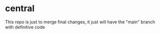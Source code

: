 # central
This repo is just to merge final changes, it just will have the "main" branch with definitive code
